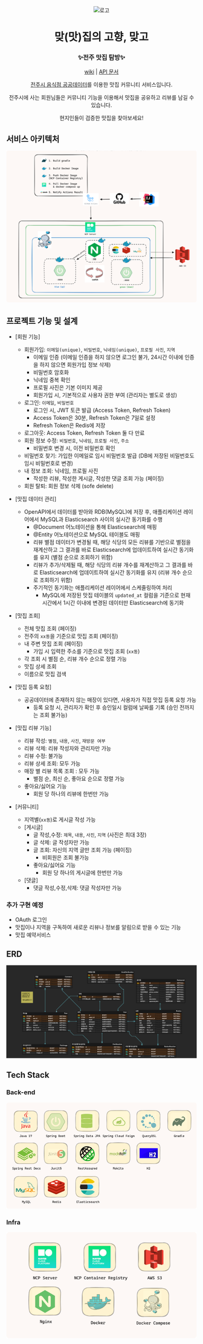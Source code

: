 <div align="center">
<img width="200px" src="https://dthezntil550i.cloudfront.net/pn/latest/pn1608281849186400000834203/1280_960/468201b8-3f90-4f98-b8ae-06aa4f156741.png" alt="로고"/>

# 맞(맛)집의 고향, 맞고

### ✨전주 맛집 탐방✨

[wiki](https://github.com/kingseungil/matgo/wiki) |
[API 문서]()

[전주시 음식점 공공데이터](https://www.data.go.kr/tcs/dss/selectFileDataDetailView.do?publicDataPk=15076735#tab-layer-openapi)를
이용한 맛집 커뮤니티 서비스입니다.

전주시에 사는 회원님들은 커뮤니티 기능을 이용해서 맛집을 공유하고 리뷰를 남길 수 있습니다.

현지인들이 검증한 맛집을 찾아보세요!

</div>

## 서비스 아키텍처

![](images/architecture.png)

## 프로젝트 기능 및 설계

- [회원 기능]
    - 회원가입: `이메일(unique)`, `비밀번호`, `닉네임(unique)`, `프로필 사진`, `지역`
        - 이메일 인증 (이메일 인증을 하지 않으면 로그인 불가, 24시간 이내에 인증을 하지 않으면 회원가입 정보 삭제)
        - 비밀번호 암호화
        - 닉네임 중복 확인
        - 프로필 사진은 기본 이미지 제공
        - 회원가입 시, 기본적으로 사용자 권한 부여 (관리자는 별도로 생성)
    - 로그인: `이메일`, `비밀번호`
        - 로그인 시, JWT 토큰 발급 (Access Token, Refresh Token)
        - Access Token은 30분, Refresh Token은 7일로 설정
        - Refresh Token은 Redis에 저장
    - 로그아웃: Access Token, Refresh Token 둘 다 만료
    - 회원 정보 수정: `비밀번호`, `닉네임`, `프로필 사진`, `주소`
        - 비밀번호 변경 시, 이전 비밀번호 확인
    - 비밀번호 찾기: 가입한 이메일로 임시 비밀번호 발급 (DB에 저장된 비밀번호도 임시 비밀번호로 변경)
    - 내 정보 조회: 닉네임, 프로필 사진
        - 작성한 리뷰, 작성한 게시글, 작성한 댓글 조회 가능 (페이징)
    - 회원 탈퇴: 회원 정보 삭제 (sofe delete)

- [맛집 데이터 관리]
    - OpenAPI에서 데이터를 받아와 RDB(MySQL)에 저장 후, 애플리케이션 레이어에서 MySQL과 Elasticsearch 사이의 실시간 동기화를 수행
        - @Document 어노테이션을 통해 Elasticsearch에 매핑
        - @Entity 어노테이션으로 MySQL 테이블도 매핑
        - 리뷰 별점 데이터가 변경될 때, 해당 식당의 모든 리뷰를 기반으로 별점을 재계산하고 그 결과를 바로 Elasticsearch에 업데이트하여 실시간 동기화를 유지 (별점 순으로 조회하기 위함)
        - 리뷰가 추가/삭제될 때, 해당 식당의 리뷰 개수를 재계산하고 그 결과를 바로 Elasticsearch에 업데이트하여 실시간 동기화를 유지 (리뷰 개수 순으로 조회하기 위함)
        - 주기적인 동기화는 애플리케이션 레이어에서 스케줄링하여 처리
            - MySQL에 저장된 맛집 테이블의 `updated_at` 컬럼을 기준으로 현재 시간에서 1시간 이내에 변경된 데이터만 Elasticsearch에 동기화

- [맛집 조회]
    - 전체 맛집 조회 (페이징)
    - 전주의 `xx동`을 기준으로 맛집 조회 (페이징)
    - 내 주변 맛집 조회 (페이징)
        - 가입 시 입력한 주소를 기준으로 맛집 조회 (`xx동`)
    - 각 조회 시 별점 순, 리뷰 개수 순으로 정렬 가능
    - 맛집 상세 조회
    - 이름으로 맛집 검색

- [맛집 등록 요청]
    - 공공데이터에 존재하지 않는 매장이 있다면, 사용자가 직접 맛집 등록 요청 가능
        - 등록 요청 시, 관리자가 확인 후 승인일시 컬럼에 날짜를 기록 (승인 전까지는 조회 불가능)

- [맛집 리뷰 기능]
    - 리뷰 작성: `별점`, `내용`, `사진`, `재방문 여부`
    - 리뷰 삭제: 리뷰 작성자와 관리자만 가능
    - 리뷰 수정: 불가능
    - 리뷰 상세 조회: 모두 가능
    - 매장 별 리뷰 목록 조회 : 모두 가능
        - 별점 순, 최신 순, 좋아요 순으로 정렬 가능
    - 좋아요/싫어요 기능
        - 회원 당 하나의 리뷰에 한번만 가능

- [커뮤니티]
    - 지역별(`xx동`)로 게시글 작성 가능
    - [게시글]
        - 글 작성,수정: `제목`, `내용`, `사진`, `지역` (사진은 최대 3장)
        - 글 삭제: 글 작성자만 가능
        - 글 조회: 자신의 지역 글만 조회 가능 (페이징)
            - 비회원은 조회 불가능
        - 좋아요/싫어요 기능
            - 회원 당 하나의 게시글에 한번만 가능
    - [댓글]
        - 댓글 작성,수정,삭제: 댓글 작성자만 가능

### 추가 구현 예정

- OAuth 로그인
- 맛집이나 지역을 구독하여 새로운 리뷰나 정보를 알림으로 받을 수 있는 기능
- 맛집 예약서비스

## ERD

![](images/erd.png)

## Tech Stack

### Back-end

![](images/backend-teckstack.png.png)

### Infra

![](images/infra-teckstack.png)